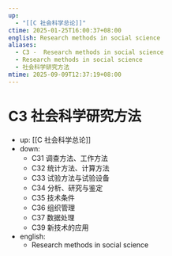 ```yaml
---
up:
  - "[[C 社会科学总论]]"
ctime: 2025-01-25T16:00:37+08:00
english: Research methods in social science
aliases:
  - C3 -  Research methods in social science
  - Research methods in social science
  - 社会科学研究方法
mtime: 2025-09-09T12:37:19+08:00
---
```


# C3 社会科学研究方法

- up: [[C 社会科学总论]]
- down:
	- C31 调查方法、工作方法
	- C32 统计方法、计算方法
	- C33 试验方法与试验设备
	- C34 分析、研究与鉴定
	- C35 技术条件
	- C36 组织管理
	- C37 数据处理
	- C39 新技术的应用
- english:
	- Research methods in social science

